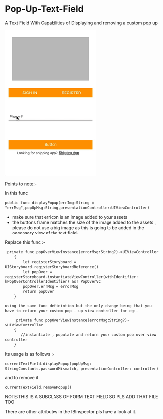 # Pop-Up-Text-Field
A Text Field With Capabilities of Displaying and removing a custom pop up

![alt text](https://github.com/iThink32/Pop-Up-Text-Field/blob/master/popUpTextField.gif)

Points to note:-

In this func 
```
public func displayPopup(errImg:String = "errMsg",popUpMsg:String,presentationController:UIViewController)
```
- make sure that errIcon is an image added to your assets
- the buttons frame matches the size of the image added to the assets , please do not use a big image as this is going to be added in the accessory view of the text field.

Replace this func :-

```
 private func popOverViewInstance(errorMsg:String?)->UIViewController
    {
        let registerStoryboard = UIStoryboard.registerStoryboardReference()
        let popOver = registerStoryboard.instantiateViewController(withIdentifier: kPopOverControllerIdentifier) as! PopOverVC
        popOver.errMsg = errorMsg
        return popOver
    }
 ```   
    using the same func definintion but the only change being that you have to return your custom pop - up view controller for eg:-
```    
     private func popOverViewInstance(errorMsg:String?)->UIViewController
    {
       //instantiate , populate and return your custom pop over view controller
    }
 ```
 
 Its usage is as follows :-

```
currentTextField.displayPopup(popUpMsg: StringConstants.passwordMismatch, presentationController: controller)
```

and to remove it 

```
currentTextField.removePopup()
```

NOTE:THIS IS A SUBCLASS OF FORM TEXT FIELD SO PLS ADD THAT FILE TOO

There are other attributes in the IBInspector pls have a look at it.
